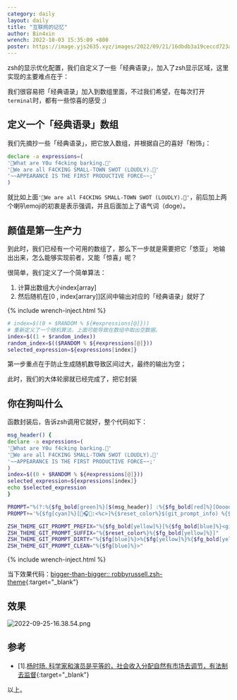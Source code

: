 ```yaml
---
category: daily
layout: daily
title: "互联网的记忆"
author: Bin4xin
wrench: 2022-10-03 15:35:09 +800
poster: https://image.yjs2635.xyz/images/2022/09/21/16dbdb3a19ceccd723a6d61f6c167c2a_400x400.jpg
---
```


zsh的显示优化配置，我们自定义了一些「经典语录」，加入了zsh显示区域，这里实现的主要难点在于：

我们很容易把「经典语录」加入到数组里面，不过我们希望，在每次打开`terminal`时，都有一些惊喜的感受 ;)

## 定义一个「经典语录」数组

我们先摘抄一些「经典语录」，把它放入数组，并根据自己的喜好「粉饰」：

```bash
declare -a expressions=(
'📣What are Y0u f4cking barking.📣'
'📣We are all F4CKING SMALL-TOWN SWOT (LOUDLY).📣'
'~~APPEARANCE IS THE FIRST PRODUCTIVE FORCE~~;'
)
```

就比如上面`'📣We are all F4CKING SMALL-TOWN SWOT (LOUDLY).📣'`，前后加上两个喇叭emoji的初衷是表示强调，并且后面加上了语气词（doge）。

## 颜值是第一生产力

到此时，我们已经有一个可用的数组了，那么下一步就是需要把它「悠亚」 地输出出来，怎么能够实现前者，又能「惊喜」呢？

很简单，我们定义了一个简单算法：

1. 计算出数组大小index[array]
2. 然后随机在[0 , index\[arrary\]]区间中输出对应的「经典语录」就好了

{% include wrench-inject.html %}

```bash
# index=$((0 + $RANDOM % ${#expressions[@]}))
# 重新定义了一个随机算法，上面可能导致在数组中取出空数据。
index=$((1 + $random_index))
random_index=$(($RANDOM % ${#expressions[@]}))
selected_expression=${expressions[index]}
```

第一步重点在于防止生成随机数导致区间过大，最终的输出为空；

此时，我们的大体轮廓就已经完成了，把它封装

## 你在狗叫什么

函数封装后，告诉zsh调用它就好，整个代码如下：

```bash
msg_header() {
declare -a expressions=(
'📣What are Y0u f4cking barking.📣'
'📣We are all F4CKING SMALL-TOWN SWOT (LOUDLY).📣'
'~~APPEARANCE IS THE FIRST PRODUCTIVE FORCE~~;'
)
index=$((0 + $RANDOM % ${#expressions[@]}))
selected_expression=${expressions[index]}
echo $selected_expression
}

PROMPT="%(?:%{$fg_bold[green]%}[$(msg_header)] :%{$fg_bold[red]%}[Ooooooops @@S0mething WROOONG@@] )"
PROMPT+='%{$fg[cyan]%}[🤑🎧🚩:<%c>]%{$reset_color%}$(git_prompt_info) %{$fg_bold[white]%}$%{$fg_bold[green]%}$%{$fg_bold[yellow]%}$ '

ZSH_THEME_GIT_PROMPT_PREFIX="%{$fg_bold[yellow]%}[%{$fg_bold[blue]%}<git:%{$fg[red]%}"
ZSH_THEME_GIT_PROMPT_SUFFIX="%{$reset_color%}%{$fg_bold[yellow]%}]"
ZSH_THEME_GIT_PROMPT_DIRTY="%{$fg[blue]%}>%{$fg[yellow]%}%{$fg_bold[yellow]%}]"
ZSH_THEME_GIT_PROMPT_CLEAN="%{$fg[blue]%}>"
```

{% include wrench-inject.html %}

当下效果代码：[bigger-than-bigger:: robbyrussell.zsh-theme](https://github.com/Bin4xin/bigger-than-bigger#6x01robbyrussellzsh-theme){:target="_blank"}

## 效果

![2022-09-25-16.38.54.png](https://image.yjs2635.xyz/images/2022/09/25/2022-09-25-16.38.54.png)

## 参考

- [1].[杨时旸. 科学家和演员是平等的，社会收入分配自然有市场去调节，有法制去监督](https://finance.sina.cn/china/gncj/2022-07-08/detail-imizirav2546993.d.html){:target="_blank"}

以上。